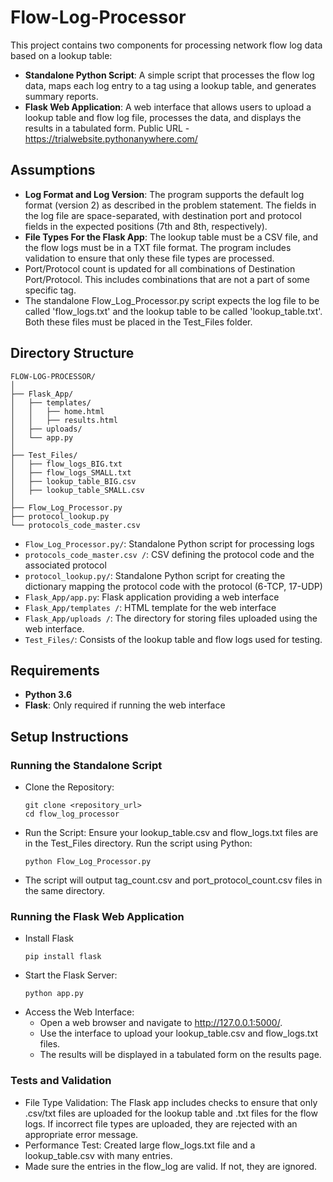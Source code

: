# Flow-Log-Processor
 
This project contains two components for processing network flow log data based on a lookup table:
- **Standalone Python Script**:
  A simple script that processes the flow log data, maps each log entry to a tag using a lookup table, and generates summary reports.
- **Flask Web Application**:
  A web interface that allows users to upload a lookup table and flow log file, processes the data, and displays the results in a tabulated form.
  Public URL - https://trialwebsite.pythonanywhere.com/

## Assumptions
- **Log Format and Log Version**: The program supports the default log format (version 2) as described in the problem statement. The fields in the log file are space-separated, with destination port and protocol fields in the expected positions (7th and 8th, respectively).
- **File Types For the Flask App**: The lookup table must be a CSV file, and the flow logs must be in a TXT file format. The program includes validation to ensure that only these file types are processed.
- Port/Protocol count is updated for all combinations of Destination Port/Protocol. This includes combinations that are not a part of some specific tag.
- The standalone Flow_Log_Processor.py script expects the log file to be called 'flow_logs.txt' and the lookup table to be called 'lookup_table.txt'. Both these files must be placed in the Test_Files folder.

## Directory Structure
```
FLOW-LOG-PROCESSOR/
│
├── Flask_App/
│   ├── templates/
│   │   ├── home.html
│   │   ├── results.html
│   ├── uploads/
│   └── app.py
│
├── Test_Files/
│   ├── flow_logs_BIG.txt
│   ├── flow_logs_SMALL.txt
│   ├── lookup_table_BIG.csv
│   ├── lookup_table_SMALL.csv
│
├── Flow_Log_Processor.py
├── protocol_lookup.py
└── protocols_code_master.csv   
```
- `Flow_Log_Processor.py/`: Standalone Python script for processing logs
- `protocols_code_master.csv /`: CSV defining the protocol code and the associated protocol
- `protocol_lookup.py/`: Standalone Python script for creating the dictionary mapping the protocol code with the    protocol (6-TCP, 17-UDP)
- `Flask_App/app.py`: Flask application providing a web interface
- `Flask_App/templates /`: HTML template for the web interface
- `Flask_App/uploads /`: The directory for storing files uploaded using the web interface.
- `Test_Files/`: Consists of the lookup table and flow logs used for testing.

## Requirements
- **Python 3.6**
- **Flask**: Only required if running the web interface

## Setup Instructions

### Running the Standalone Script
- Clone the Repository:
  ```
  git clone <repository_url>
  cd flow_log_processor
  ```
- Run the Script:
   Ensure your lookup_table.csv and flow_logs.txt files are in the Test_Files directory.
   Run the script using Python:
   ```
   python Flow_Log_Processor.py
   ```
- The script will output tag_count.csv and port_protocol_count.csv files in the same directory.

### Running the Flask Web Application
- Install Flask
  ```
  pip install flask
  ```
- Start the Flask Server:
  ```
  python app.py
  ```
- Access the Web Interface:
  - Open a web browser and navigate to http://127.0.0.1:5000/.
  - Use the interface to upload your lookup_table.csv and flow_logs.txt files.
  - The results will be displayed in a tabulated form on the results page.
  

### Tests and Validation

- File Type Validation: The Flask app includes checks to ensure that only .csv/txt files are uploaded for the lookup table and .txt files for the flow logs. If incorrect file types are uploaded, they are rejected with an appropriate error message.
- Performance Test: Created large flow_logs.txt file and a lookup_table.csv with many entries.
- Made sure the entries in the flow_log are valid. If not, they are ignored.
